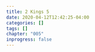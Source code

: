 ```yaml
---
title: 2 Kings 5
date: 2020-04-12T12:42:25-04:00
categories: []
tags: []
chapter: "005"
inprogress: false
---
```


